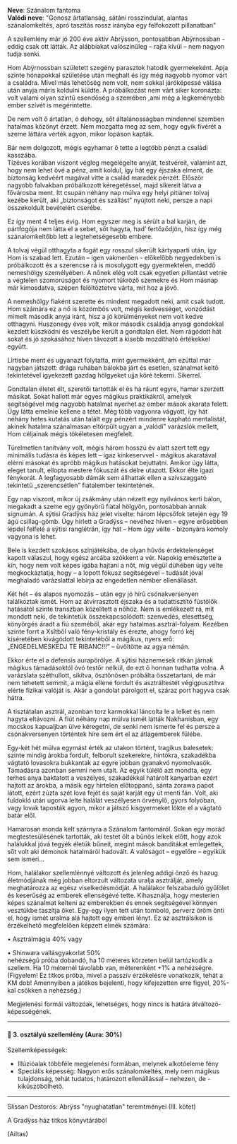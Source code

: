 **Neve**: Szánalom fantoma\
**Valódi neve**: "Gonosz ártatlanság, sátáni rosszindulat, alantas szánalomkeltés, apró taszítás rossz irányba egy felfokozott pillanatban"

A szellemlény már jó 200 éve aktív Abrÿsson, pontosabban Abÿrnossban - eddig csak ott látták. Az alábbiakat valószínűleg – rajta kívül – nem nagyon tudja senki.

Hom Abÿrnossban született szegény parasztok hatodik gyermekeként. Apja szinte hónapokkal születése után meghalt és így még nagyobb nyomor várt a családra. Mivel más lehetőség nem volt, nem sokkal járóképessé válása után anyja máris koldulni küldte. A próbálkozást nem várt siker koronázta: volt valami olyan szintű esendőség a szemében ,ami még a legkeményebb ember szívét is megérintette.

De nem volt ő ártatlan, ó dehogy, sőt általánosságban mindennel szemben hatalmas közönyt érzett. Nem mozgatta meg az sem, hogy egyik fivérét a szeme láttára verték agyon, mikor lopáson kapták.

Bár nem dolgozott, mégis egyhamar ő tette a legtöbb pénzt a családi kasszába.  
Tízéves korában viszont végleg megelégelte anyját, testvéreit, valamint azt, hogy nem lehet övé a pénz, amit koldul, így hát egy éjszaka elment, de biztonság kedvéért magával vitte a család maradék pénzét. Először nagyobb falvakban próbálkozott kéregetéssel, majd sikereit látva a fővárosba ment. Itt csupán néhány nap múlva egy helyi pitiáner tolvaj kezébe került, aki „biztonságot és szállást” nyújtott neki, persze a napi összekoldult bevételért cserébe.

Ez így ment 4 teljes évig. Hom egyszer meg is sérült a bal karján, de pártfogója nem látta el a sebet, sőt hagyta, had’ fertőződjön, hisz így még szánalomkeltőbb lett a legtehetségesebb embere.  

A tolvaj végül otthagyta a fogát egy rosszul sikerült kártyaparti után, így Hom is szabad lett. Ezután – igen vakmerően - előkelőbb negyedekben is próbálkozott és a szerencse rá is mosolygott egy gyermektelen, meddő nemeshölgy személyében. A nőnek elég volt csak egyetlen pillantást vetnie a végtelen szomorúságot és nyomort tükröző szemekre és Hom másnap már kimosdatva, szépen felöltöztetve várta, mit hoz a jövő.

A nemeshölgy fiaként szerette és mindent megadott neki, amit csak tudott. Hom számára ez a nő is közömbös volt, mégis kedvességet, vonzódást mímelt második anyja iránt, hisz a jó körülményeket nem volt kedve otthagyni. Huszonegy éves volt, mikor második családja anyagi gondokkal kezdett küszködni és veszélybe került a gondtalan élet. Nem rágódott hát sokat és jó szokásához híven távozott a kisebb mozdítható értékekkel együtt.

Lîrtisbe ment és ugyanazt folytatta, mint gyermekként, ám ezúttal már nagyban játszott: drága ruhában bálokba járt és esetlen, szánalmat keltő tekintetével igyekezett gazdag hölgyeket ujja köré tekerni. Sikerrel.

Gondtalan életet élt, szeretői tartották el és ha ráunt egyre, hamar szerzett másikat. Sokat hallott már egyes mágikus praktikákról, amelyek segítségével még nagyobb hatalmat nyerhet az ember mások akarata felett. Úgy látta emelnie kellene a tétet. Még több vagyonra vágyott, így hát néhány hetes kutatás után talált egy pénzért mindenre kapható mentalistát, akinek hatalma szánalmasan eltörpült ugyan a „valódi” varázslók mellett, Hom céljainak mégis tökéletesen megfelelt.

Türelmetlen tanítvány volt, mégis három hosszú év alatt szert tett egy minimális tudásra és képes lett – igaz kínkeservvel - mágikus akaratával elérni másokat és apróbb mágikus hatásokat bejuttatni. Amikor úgy látta, eleget tanult, ellopta mestere fókuszát és délre utazott. Ekkor élte igazi fénykorát. A legfagyosabb dámák sem állhattak ellen a szívszaggató tekintetű „szerencsétlen” fiatalember tekintetének.

Egy nap viszont, mikor új zsákmány után nézett egy nyilvános kerti bálon, megakadt a szeme egy gyönyörű fiatal hölgyön, pontosabban annak signumán. A sÿtisi Gradÿss ház jelét viselte: három lépcsőfok tetején egy 19 ágú csillag-gömb. Úgy hírlett a Gradÿss – nevéhez híven – egyre erősebben lépdel felfelé a sÿtisi ranglétrán, így hát – Hom úgy vélte - bizonyára komoly vagyona is lehet.

Bele is kezdett szokásos színjátékába, de olyan hűvös érdektelenséget kapott válaszul, hogy egész arcába szökkent a vér. Napokig emésztette a kín, hogy nem volt képes igába hajtani a nőt, míg végül dühében úgy vélte megkockáztatja, hogy – a lopott fókusz segítségével – tudását jóval meghaladó varázslattal lebírja az engedetlen némber ellenállását.

Két hét – és alapos nyomozás – után egy jó hírű csónakversenyen találkoztak ismét. Hom az átvirrasztott éjszaka és a tudattisztító füstölők hatásától szinte transzban közelített a nőhöz. Nem is emlékezett rá, mit mondott neki, de tekintetük összekapcsolódott: szenvedés, elesettség, könyörgés áradt a fiú szeméből, akár egy hatalmas asztrál-folyam. Kezében szinte forrt a Xsîtből való fény-kristály és érezte, ahogy forró kéj kíséretében kivágódott tekintetéből a mágikus, nyers erő: „ENGEDELMESKEDJ TE RIBANC!!!” – üvöltötte az agya némán.

Ekkor érte el a defensis aurapörölye. A sÿtisi háznemesek ritkán járnak mágikus támadásoktól óvó testőr nélkül, de ezt ő honnan tudhatta volna. A varázslata széthullott, sikítva, ösztönösen próbálta összetartani, de már nem tehetett semmit, a mágia ellene fordult és asztráltestét végigpusztítva elérte fizikai valóját is. Akár a gondolat párolgott el, száraz port hagyva csak hátra.

A tisztátalan asztrál, azonban torz karmokkal láncolta le a lelket és nem hagyta eltávozni. A fiút néhány nap múlva ismét látták Nakhanisban, egy mocskos kapualjban ülve kéregetni, de senki nem ismerte fel és persze a csónakversenyen történtek híre sem ért el az átlagemberek fülébe.

Egy-két hét múlva egymást érték az utakon történt, tragikus balesetek: szinte mindig árokba fordult, felborult szekerekre, hintókra, szakadékba vágtató lovasokra bukkantak az egyre jobban gyanakvó nyomolvasók. Támadásra azonban semmi nem utalt. Az egyik túlélő azt mondta, egy terhes anya baktatott a veszélyes, szakadékkal határolt kanyarban ezért hajtott az árokba, a másik egy hirtelen előtoppanó, sánta zorawa papot látott, ezért zúzta szét lova fejét és saját karját egy út menti fán. Volt, aki fuldokló után ugorva lelte halálát veszélyesen örvénylő, gyors folyóban, vagy lovak taposták agyon, mikor a játszó kisgyermeket lökte el a vágtató batár elől.

Hamarosan monda kelt szárnyra a Szánalom fantomáról. Sokan egy morád megtestesülésének tartották, aki testet ölt a bűnös lelkek előtt, hogy azok halálukkal jóvá tegyék életük bűneit, megint mások banditákat emlegettek, sőt volt aki démonok hatalmáról hadovált. A valóságot – egyelőre – egyikük sem ismeri...

Hom, halálakor szellemlénnyé változott és jelenleg addigi önző és hazug életmódjának még jobban eltorzult változata uralja asztrálját, amely meghatározza az egész viselkedésmódját. A halálakor felszabaduló gyűlölet és keserűség az emberek ellenségévé tette. Kihasználja, hogy mesterien képes szánalmat kelteni az emberekben és ennek segítségével könnyen vesztükbe taszítja őket. Egy-egy ilyen tett után tomboló, perverz öröm önti el, hogy ismét uralma alá hajtott egy emberi lényt. Ez az asztrálsíkon is érzékelhető megfelelően képzett elmék számára:

• Asztrálmágia 40% vagy

• Shinwara vallásgyakorlat 50%  
nehézségű próba dobandó, ha 10 méteres körzeten belül tartózkodik a szellem. Ha 10 méternél távolabb van, méterenként +1% a nehézségre. (Figyelem! Ez titkos próba, mivel a passzív érzékelésre vonatkozik, tehát a KM dob! Amennyiben a játékos bejelenti, hogy kifejezetten erre figyel, 20%-kal csökken a nehézség.)

Megjelenési formái változóak, lehetséges, hogy nincs is határa átváltozó-képességének.



---

#### 👻 3. osztályú szellemlény (Aura: 30%)

Szellemképességek:
- Illúzióalak többféle megjelenési formában, melynek alkotóeleme fény
- Speciális képesség: Nagyon erős szánalomkeltés, mely nem mágikus tulajdonság, tehát tudatos, határozott ellenállással – nehezen, de - kiküszöbölhető.

---

Slissan Destoros: Abrÿss "nyughatatlan" teremtményei (III. kötet)

A Gradÿss ház titkos könyvtárából

(Ailtas)
